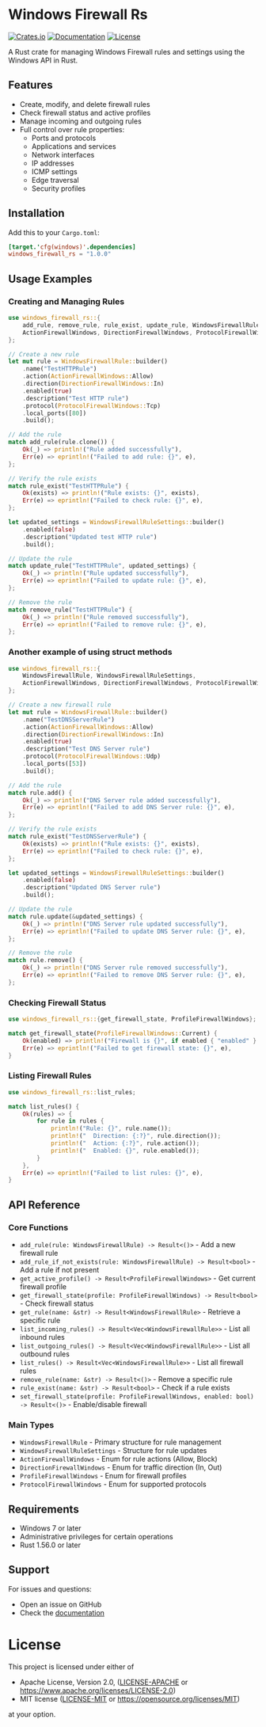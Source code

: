 # Windows Firewall Rs

[![Crates.io](https://img.shields.io/crates/v/windows_firewall_rs)](https://crates.io/crates/windows_firewall_rs)
[![Documentation](https://docs.rs/windows_firewall_rs/badge.svg)](https://docs.rs/windows_firewall_rs)
[![License](https://img.shields.io/crates/l/windows_firewall_rs)](https://crates.io/crates/windows_firewall_rs)

A Rust crate for managing Windows Firewall rules and settings using the Windows API in Rust.

## Features

- Create, modify, and delete firewall rules
- Check firewall status and active profiles
- Manage incoming and outgoing rules
- Full control over rule properties:
  - Ports and protocols
  - Applications and services
  - Network interfaces
  - IP addresses
  - ICMP settings
  - Edge traversal
  - Security profiles

## Installation

Add this to your `Cargo.toml`:

```toml
[target.'cfg(windows)'.dependencies]
windows_firewall_rs = "1.0.0"
```

## Usage Examples

### Creating and Managing Rules

```rust
use windows_firewall_rs::{
    add_rule, remove_rule, rule_exist, update_rule, WindowsFirewallRule, WindowsFirewallRuleSettings,
    ActionFirewallWindows, DirectionFirewallWindows, ProtocolFirewallWindows
};

// Create a new rule
let mut rule = WindowsFirewallRule::builder()
    .name("TestHTTPRule")
    .action(ActionFirewallWindows::Allow)
    .direction(DirectionFirewallWindows::In)
    .enabled(true)
    .description("Test HTTP rule")
    .protocol(ProtocolFirewallWindows::Tcp)
    .local_ports([80])
    .build();

// Add the rule
match add_rule(rule.clone()) {
    Ok(_) => println!("Rule added successfully"),
    Err(e) => eprintln!("Failed to add rule: {}", e),
};

// Verify the rule exists
match rule_exist("TestHTTPRule") {
    Ok(exists) => println!("Rule exists: {}", exists),
    Err(e) => eprintln!("Failed to check rule: {}", e),
};

let updated_settings = WindowsFirewallRuleSettings::builder()
    .enabled(false)
    .description("Updated test HTTP rule")
    .build();

// Update the rule
match update_rule("TestHTTPRule", updated_settings) {
    Ok(_) => println!("Rule updated successfully"),
    Err(e) => eprintln!("Failed to update rule: {}", e),
};

// Remove the rule
match remove_rule("TestHTTPRule") {
    Ok(_) => println!("Rule removed successfully"),
    Err(e) => eprintln!("Failed to remove rule: {}", e),
};
```

### Another example of using struct methods

```rust
use windows_firewall_rs::{
    WindowsFirewallRule, WindowsFirewallRuleSettings,
    ActionFirewallWindows, DirectionFirewallWindows, ProtocolFirewallWindows,rule_exist
};

// Create a new firewall rule
let mut rule = WindowsFirewallRule::builder()
    .name("TestDNSServerRule")
    .action(ActionFirewallWindows::Allow)
    .direction(DirectionFirewallWindows::In)
    .enabled(true)
    .description("Test DNS Server rule")
    .protocol(ProtocolFirewallWindows::Udp)
    .local_ports([53])
    .build();

// Add the rule
match rule.add() {
    Ok(_) => println!("DNS Server rule added successfully"),
    Err(e) => eprintln!("Failed to add DNS Server rule: {}", e),
};

// Verify the rule exists
match rule_exist("TestDNSServerRule") {
    Ok(exists) => println!("Rule exists: {}", exists),
    Err(e) => eprintln!("Failed to check rule: {}", e),
};

let updated_settings = WindowsFirewallRuleSettings::builder()
    .enabled(false)
    .description("Updated DNS Server rule")
    .build();

// Update the rule
match rule.update(&updated_settings) {
    Ok(_) => println!("DNS Server rule updated successfully"),
    Err(e) => eprintln!("Failed to update DNS Server rule: {}", e),
};

// Remove the rule
match rule.remove() {
    Ok(_) => println!("DNS Server rule removed successfully"),
    Err(e) => eprintln!("Failed to remove DNS Server rule: {}", e),
};
```

### Checking Firewall Status

```rust
use windows_firewall_rs::{get_firewall_state, ProfileFirewallWindows};

match get_firewall_state(ProfileFirewallWindows::Current) {
    Ok(enabled) => println!("Firewall is {}", if enabled { "enabled" } else { "disabled" }),
    Err(e) => eprintln!("Failed to get firewall state: {}", e),
}
```

### Listing Firewall Rules

```rust
use windows_firewall_rs::list_rules;

match list_rules() {
    Ok(rules) => {
        for rule in rules {
            println!("Rule: {}", rule.name());
            println!("  Direction: {:?}", rule.direction());
            println!("  Action: {:?}", rule.action());
            println!("  Enabled: {}", rule.enabled());
        }
    },
    Err(e) => eprintln!("Failed to list rules: {}", e),
}
```

## API Reference

### Core Functions

- `add_rule(rule: WindowsFirewallRule) -> Result<()>` - Add a new firewall rule
- `add_rule_if_not_exists(rule: WindowsFirewallRule) -> Result<bool>` - Add a rule if not present
- `get_active_profile() -> Result<ProfileFirewallWindows>` - Get current firewall profile
- `get_firewall_state(profile: ProfileFirewallWindows) -> Result<bool>` - Check firewall status
- `get_rule(name: &str) -> Result<WindowsFirewallRule>` - Retrieve a specific rule
- `list_incoming_rules() -> Result<Vec<WindowsFirewallRule>>` - List all inbound rules
- `list_outgoing_rules() -> Result<Vec<WindowsFirewallRule>>` - List all outbound rules
- `list_rules() -> Result<Vec<WindowsFirewallRule>>` - List all firewall rules
- `remove_rule(name: &str) -> Result<()>` - Remove a specific rule
- `rule_exist(name: &str) -> Result<bool>` - Check if a rule exists
- `set_firewall_state(profile: ProfileFirewallWindows, enabled: bool) -> Result<()>` - Enable/disable firewall

### Main Types

- `WindowsFirewallRule` - Primary structure for rule management
- `WindowsFirewallRuleSettings` - Structure for rule updates
- `ActionFirewallWindows` - Enum for rule actions (Allow, Block)
- `DirectionFirewallWindows` - Enum for traffic direction (In, Out)
- `ProfileFirewallWindows` - Enum for firewall profiles
- `ProtocolFirewallWindows` - Enum for supported protocols

## Requirements

- Windows 7 or later
- Administrative privileges for certain operations
- Rust 1.56.0 or later

## Support

For issues and questions:
- Open an issue on GitHub
- Check the [documentation](https://docs.rs/windows_firewall_rs)


# License

This project is licensed under either of

 * Apache License, Version 2.0, ([LICENSE-APACHE](LICENSE-APACHE) or
   <https://www.apache.org/licenses/LICENSE-2.0>)
 * MIT license ([LICENSE-MIT](LICENSE-MIT) or
   <https://opensource.org/licenses/MIT>)

at your option.
